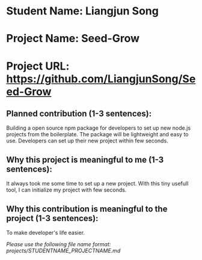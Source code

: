 # Student Name: Liangjun Song
# Project Name: Seed-Grow
# Project URL: https://github.com/LiangjunSong/Seed-Grow

## Planned contribution (1-3 sentences):
Building a open source npm package for developers to set up new node.js projects from the boilerplate. The package will be lightweight and easy to use. Developers can set up their new project within few seconds.

## Why this project is meaningful to me (1-3 sentences):
It always took me some time to set up a new project. With this tiny usefull tool, I can initialize my project with few seconds.

## Why this contribution is meaningful to the project (1-3 sentences):
To make developer's life easier.

*Please use the following file name format: projects/STUDENTNAME_PROJECTNAME.md*